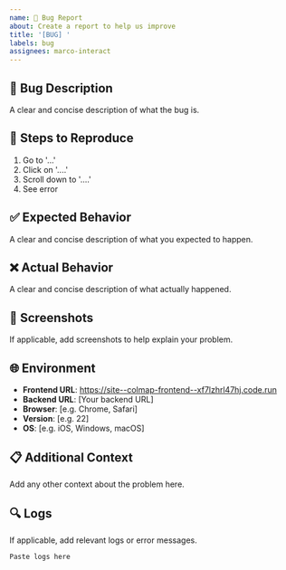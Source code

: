 ```yaml
---
name: 🐛 Bug Report
about: Create a report to help us improve
title: '[BUG] '
labels: bug
assignees: marco-interact
---
```


## 🐛 Bug Description
A clear and concise description of what the bug is.

## 🔄 Steps to Reproduce
1. Go to '...'
2. Click on '....'
3. Scroll down to '....'
4. See error

## ✅ Expected Behavior
A clear and concise description of what you expected to happen.

## ❌ Actual Behavior
A clear and concise description of what actually happened.

## 📸 Screenshots
If applicable, add screenshots to help explain your problem.

## 🌐 Environment
- **Frontend URL**: https://site--colmap-frontend--xf7lzhrl47hj.code.run
- **Backend URL**: [Your backend URL]
- **Browser**: [e.g. Chrome, Safari]
- **Version**: [e.g. 22]
- **OS**: [e.g. iOS, Windows, macOS]

## 📋 Additional Context
Add any other context about the problem here.

## 🔍 Logs
If applicable, add relevant logs or error messages.

```
Paste logs here
```
